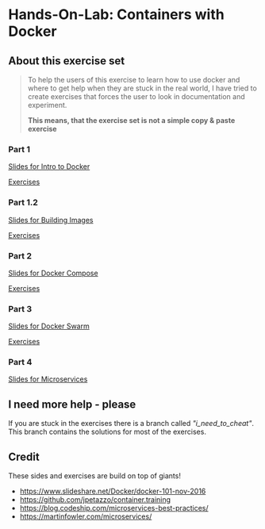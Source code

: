 #  Hands-On-Lab: Containers with Docker

## About this exercise set

> To help the users of this exercise to learn how to use docker and where to get help when they are stuck in the real world, I have tried to create exercises that forces the user to look in documentation and experiment.
>
> **This means, that the exercise set is not a simple copy & paste exercise**

### Part 1

[Slides for Intro to Docker](https://gitpitch.com/mogensen/docker-handson-training/master?grs=github&t=moon&p=1-Intro-to-docker)

[Exercises](1-Intro-to-docker/1-running-containers)

### Part 1.2

[Slides for Building Images](https://gitpitch.com/mogensen/docker-handson-training/master?grs=github&t=moon&p=1.2-Docker-building)

[Exercises](1.2-Docker-building/1-building-images)

### Part 2

[Slides for Docker Compose](https://gitpitch.com/mogensen/docker-handson-training/master?grs=github&t=moon&p=2-Docker-compose)

[Exercises](2-Docker-compose/1-compose)

### Part 3

[Slides for Docker Swarm](https://gitpitch.com/mogensen/docker-handson-training/master?grs=github&t=moon&p=3-Docker-swarm)

[Exercises](3-Docker-swarm/Exercises.md)

### Part 4

[Slides for Microservices](https://gitpitch.com/mogensen/docker-handson-training/master?grs=github&t=moon&p=4-Microservice)


## I need more help - please

If you are stuck in the exercises there is a branch called _"i\_need\_to\_cheat"_.
This branch contains the solutions for most of the exercises.

## Credit

These sides and exercises are build on top of giants!

- https://www.slideshare.net/Docker/docker-101-nov-2016
- https://github.com/jpetazzo/container.training
- https://blog.codeship.com/microservices-best-practices/
- https://martinfowler.com/microservices/
